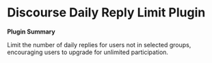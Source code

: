 # Discourse Daily Reply Limit Plugin

**Plugin Summary**

Limit the number of daily replies for users not in selected groups, encouraging users to upgrade for unlimited participation.
